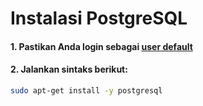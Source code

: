 # Instalasi PostgreSQL

#### 1. Pastikan Anda login sebagai [user default](../terminologi.md#user-default)
#### 2. Jalankan sintaks berikut:

````bash
sudo apt-get install -y postgresql
````
